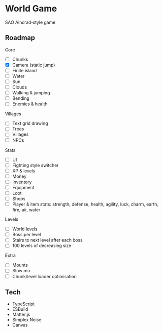 # World Game

SAO Aincrad-style game

## Roadmap

Core

- [ ] Chunks
- [x] Camera (static jump)
- [ ] Finite island
- [ ] Water
- [ ] Sun
- [ ] Clouds
- [ ] Walking & jumping
- [ ] Bending
- [ ] Enemies & health

Villages

- [ ] Text grid drawing
- [ ] Trees
- [ ] Villages
- [ ] NPCs

Stats

- [ ] UI
- [ ] Fighting style switcher
- [ ] XP & levels
- [ ] Money
- [ ] Inventory
- [ ] Equipment
- [ ] Loot
- [ ] Shops
- [ ] Player & item stats: strength, defense, health, agility, luck, charm, earth, fire, air, water

Levels

- [ ] World levels
- [ ] Boss per level
- [ ] Stairs to next level after each boss
- [ ] 100 levels of decreasing size

Extra

- [ ] Mounts
- [ ] Slow mo
- [ ] Chunk/level loader optimisation

## Tech

- TypeScript
- ESBuild
- Matter.js
- Simplex Noise
- Canvas
